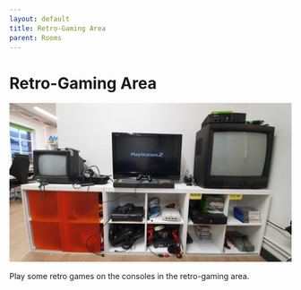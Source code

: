 ```yaml
---
layout: default
title: Retro-Gaming Area
parent: Rooms
---
```


# Retro-Gaming Area

![](images/gaming_area.jpg)

Play some retro games on the consoles in the retro-gaming area.
